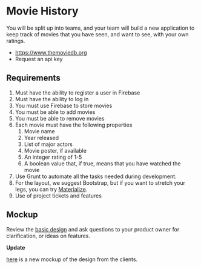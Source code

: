 # Movie History

You will be split up into teams, and your team will build a new application to keep track of movies that you have seen, and want to see, with your own ratings.
* https://www.themoviedb.org
* Request an api key

## Requirements

1. Must have the ability to register a user in Firebase
1. Must have the ability to log in
1. You must use Firebase to store movies
1. You must be able to add movies
1. You must be able to remove movies
1. Each movie must have the following properties
   1. Movie name
   1. Year released
   1. List of major actors
   1. Movie poster, if available
   1. An integer rating of 1-5
   1. A boolean value that, if true, means that you have watched the movie
1. Use Grunt to automate all the tasks needed during development.
1. For the layout, we suggest Bootstrap, but if you want to stretch your legs, you can try [Materialize](http://materializecss.com/).
1. Use of project tickets and features

## Mockup

Review the [basic design](https://app.moqups.com/chortlehoort/uGBbLbK46Y/view/page/a3a0e7bf6) and ask questions to your product owner for clarification, or ideas on features.

**Update**

[here](https://app.moqups.com/chortlehoort/uGBbLbK46Y/view/page/a2e9677b2) is a new mockup of the design from the clients.

